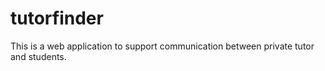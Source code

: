 # tutorfinder
This is a web application to support communication between private tutor and students.
